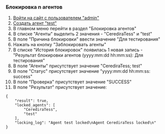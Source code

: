 ### Блокировка n агентов

1. [Войти на сайт с пользователем "admin"](../../../0.%20Шаги/1.%20Войти%20на%20сайт%20с%20пользователем%20username.md)
1. [Создать агент "test"](../../../0.%20Шаги/5.%Создать%агент%agent%с%типом%ОС%os_type.md)
1. В главном меню перейти в раздел "Блокировка агентов"
1. В списке "Агенты" выделить 2 значения - "CerediraTess" и "test"
1. В поле "Причина блокировки" ввести значение "Для тестирования"
1. Нажать на кнопку "Заблокировать агенты"
1. В списке "История блокировок" появилась 1 новая запись - "Результат блокировки агентов (yyyy:mm:dd hh:mm:ss): Для тестирования"
1. В поле "Агенты" присутствует значение "CerediraTess; test"
1. В поле "Статус" присутствует значение "yyyy:mm:dd hh:mm:ss: success"
1. В поле "Проверка" присутствует значение "SUCCESS"
1. В поле "Результат" присутствует значение:
```
{
    "result": true,
    "locked_agents": [
        "CerediraTess",
        "test"
    ],
    "locking_log": "Agent test locked\nAgent CerediraTess locked\n"
}
```